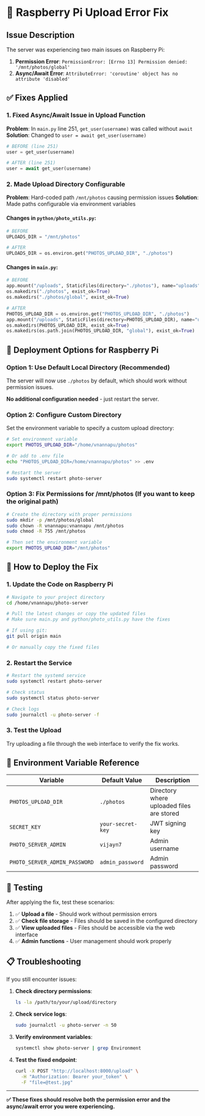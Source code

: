 # 🔧 Raspberry Pi Upload Error Fix

## Issue Description
The server was experiencing two main issues on Raspberry Pi:
1. **Permission Error**: `PermissionError: [Errno 13] Permission denied: '/mnt/photos/global'`
2. **Async/Await Error**: `AttributeError: 'coroutine' object has no attribute 'disabled'`

## ✅ Fixes Applied

### 1. **Fixed Async/Await Issue in Upload Function**
**Problem**: In `main.py` line 251, `get_user(username)` was called without `await`
**Solution**: Changed to `user = await get_user(username)`

```python
# BEFORE (line 251)
user = get_user(username)

# AFTER (line 251) 
user = await get_user(username)
```

### 2. **Made Upload Directory Configurable**
**Problem**: Hard-coded path `/mnt/photos` causing permission issues
**Solution**: Made paths configurable via environment variables

#### Changes in `python/photo_utils.py`:
```python
# BEFORE
UPLOADS_DIR = "/mnt/photos"

# AFTER
UPLOADS_DIR = os.environ.get("PHOTOS_UPLOAD_DIR", "./photos")
```

#### Changes in `main.py`:
```python
# BEFORE
app.mount("/uploads", StaticFiles(directory="./photos"), name="uploads")
os.makedirs("./photos", exist_ok=True)
os.makedirs("./photos/global", exist_ok=True)

# AFTER
PHOTOS_UPLOAD_DIR = os.environ.get("PHOTOS_UPLOAD_DIR", "./photos")
app.mount("/uploads", StaticFiles(directory=PHOTOS_UPLOAD_DIR), name="uploads")
os.makedirs(PHOTOS_UPLOAD_DIR, exist_ok=True)
os.makedirs(os.path.join(PHOTOS_UPLOAD_DIR, "global"), exist_ok=True)
```

## 🚀 Deployment Options for Raspberry Pi

### Option 1: Use Default Local Directory (Recommended)
The server will now use `./photos` by default, which should work without permission issues.

**No additional configuration needed** - just restart the server.

### Option 2: Configure Custom Directory
Set the environment variable to specify a custom upload directory:

```bash
# Set environment variable
export PHOTOS_UPLOAD_DIR="/home/vnannapu/photos"

# Or add to .env file
echo "PHOTOS_UPLOAD_DIR=/home/vnannapu/photos" >> .env

# Restart the server
sudo systemctl restart photo-server
```

### Option 3: Fix Permissions for /mnt/photos (If you want to keep the original path)
```bash
# Create the directory with proper permissions
sudo mkdir -p /mnt/photos/global
sudo chown -R vnannapu:vnannapu /mnt/photos
sudo chmod -R 755 /mnt/photos

# Then set the environment variable
export PHOTOS_UPLOAD_DIR="/mnt/photos"
```

## 🔄 How to Deploy the Fix

### 1. Update the Code on Raspberry Pi
```bash
# Navigate to your project directory
cd /home/vnannapu/photo-server

# Pull the latest changes or copy the updated files
# Make sure main.py and python/photo_utils.py have the fixes

# If using git:
git pull origin main

# Or manually copy the fixed files
```

### 2. Restart the Service
```bash
# Restart the systemd service
sudo systemctl restart photo-server

# Check status
sudo systemctl status photo-server

# Check logs
sudo journalctl -u photo-server -f
```

### 3. Test the Upload
Try uploading a file through the web interface to verify the fix works.

## 📝 Environment Variable Reference

| Variable | Default Value | Description |
|----------|---------------|-------------|
| `PHOTOS_UPLOAD_DIR` | `./photos` | Directory where uploaded files are stored |
| `SECRET_KEY` | `your-secret-key` | JWT signing key |
| `PHOTO_SERVER_ADMIN` | `vijayn7` | Admin username |
| `PHOTO_SERVER_ADMIN_PASSWORD` | `admin_password` | Admin password |

## 🧪 Testing

After applying the fix, test these scenarios:
1. ✅ **Upload a file** - Should work without permission errors
2. ✅ **Check file storage** - Files should be saved in the configured directory
3. ✅ **View uploaded files** - Files should be accessible via the web interface
4. ✅ **Admin functions** - User management should work properly

## 📋 Troubleshooting

If you still encounter issues:

1. **Check directory permissions**:
   ```bash
   ls -la /path/to/your/upload/directory
   ```

2. **Check service logs**:
   ```bash
   sudo journalctl -u photo-server -n 50
   ```

3. **Verify environment variables**:
   ```bash
   systemctl show photo-server | grep Environment
   ```

4. **Test the fixed endpoint**:
   ```bash
   curl -X POST "http://localhost:8000/upload" \
     -H "Authorization: Bearer your_token" \
     -F "file=@test.jpg"
   ```

---

**✅ These fixes should resolve both the permission error and the async/await error you were experiencing.**
